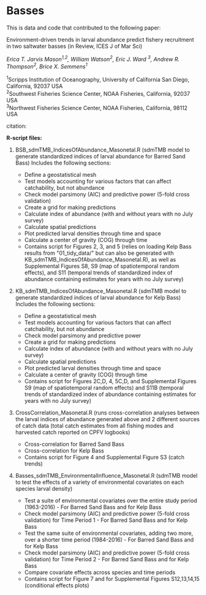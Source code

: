 # Basses

This is data and code that contributed to the following paper:

Environment-driven trends in larval abundance predict fishery recruitment in two saltwater basses (in Review, ICES J of Mar Sci) 

*Erica T. Jarvis Mason<sup>1,2</sup>, William Watson<sup>2</sup>, Eric J. Ward <sup>3</sup>, Andrew R. Thompson<sup>2</sup>, Brice X. Semmens<sup>1</sup>*

<sup>1</sup>Scripps Institution of Oceanography, University of California San Diego, California, 92037 USA  
<sup>2</sup>Southwest Fisheries Science Center, NOAA Fisheries, California, 92037 USA  
<sup>3</sup>Northwest Fisheries Science Center, NOAA Fisheries, California, 98112 USA  

citation:  

**R-script files:**

1. BSB_sdmTMB_IndicesOfAbundance_Masonetal.R (sdmTMB model to generate standardized indices of larval abundance for Barred Sand Bass) Includes the following sections:
   - Define a geostatistical mesh
   - Test models accounting for various factors that can affect catchability, but not abundance
   - Check model parsimony (AIC) and predictive power (5-fold cross validation)
   - Create a grid for making predictions
   - Calculate index of abundance (with and without years with no July survey)
   - Calculate spatial predictions
   - Plot predicted larval densities through time and space
   - Calculate a center of gravity (COG) through time
   - Contains script for Figures 2, 3, and 5 (relies on loading Kelp Bass results from "01_tidy_data/" but can also be generated with KB_sdmTMB_IndicesOfAbundance_Masonetal.R), as well as Supplemental Figures S8, S9 (map of spatiotemporal random effects), and S11 (temporal trends of standardized index of abundance containing estimates for years with no July survey)  

2. KB_sdmTMB_IndicesOfAbundance_Masonetal.R (sdmTMB model to generate standardized indices of larval abundance for Kelp Bass) Includes the following sections:
   - Define a geostatistical mesh
   - Test models accounting for various factors that can affect catchability, but not abundance
   - Check model parsimony and predictive power
   - Create a grid for making predictions
   - Calculate index of abundance (with and without years with no July survey)
   - Calculate spatial predictions
   - Plot predicted larval densities through time and space
   - Calculate a center of gravity (COG) through time
   - Contains script for Figures 2C,D, 4, 5C,D, and Supplemental Figures S9 (map of spatiotemporal random effects) and S11B (temporal trends of standardized index of abundance containing estimates for years with no July survey)  

3. CrossCorrelation_Masonetal.R (runs cross-correlation analyses between the larval indices of abundance generated above and 2 different sources of catch data (total catch estimates from all fishing modes and harvested catch reported on CPFV logbooks)
   - Cross-correlation for Barred Sand Bass
   - Cross-correlation for Kelp Bass
   - Contains script for Figure 4 and Supplemental Figure S3 (catch trends)
  
4. Basses_sdmTMB_EnvironmentalInfluence_Masonetal.R (sdmTMB model to test the effects of a variety of environmental covariates on each species larval density)
   - Test a suite of environmental covariates over the entire study period (1963-2016) - For Barred Sand Bass and for Kelp Bass
   - Check model parsimony (AIC) and predictive power (5-fold cross validation) for Time Period 1 - For Barred Sand Bass and for Kelp Bass
   - Test the same suite of environmental covariates, adding two more, over a shorter time period (1984-2016) - For Barred Sand Bass and for Kelp Bass
   - Check model parsimony (AIC) and predictive power (5-fold cross validation) for Time Period 2 - For Barred Sand Bass and for Kelp Bass
   - Compare covariate effects across species and time periods
   - Contains script for Figure 7 and for Supplemental Figures S12,13,14,15 (conditional effects plots)


